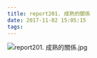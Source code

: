 ```yaml
---
title: report201. 成熟的關係
date: 2017-11-02 15:05:15
tags:
---
```

![report201. 成熟的關係.jpg](https://i.loli.net/2017/11/03/59fc15692bf90.jpg)

